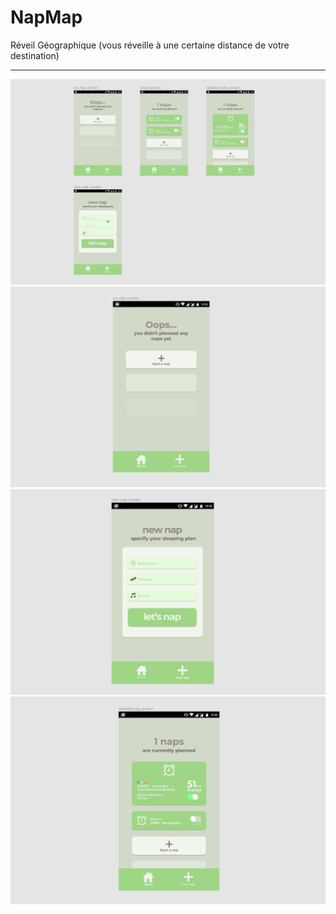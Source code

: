 # NapMap

Réveil Géographique (vous réveille à une certaine distance de votre destination)

---

<img src="./maquette.png" alt="maquette">
<img src="./page1.png" alt="maquette">
<img src="./page2.png" alt="maquette">
<img src="./page3.png" alt="maquette">
